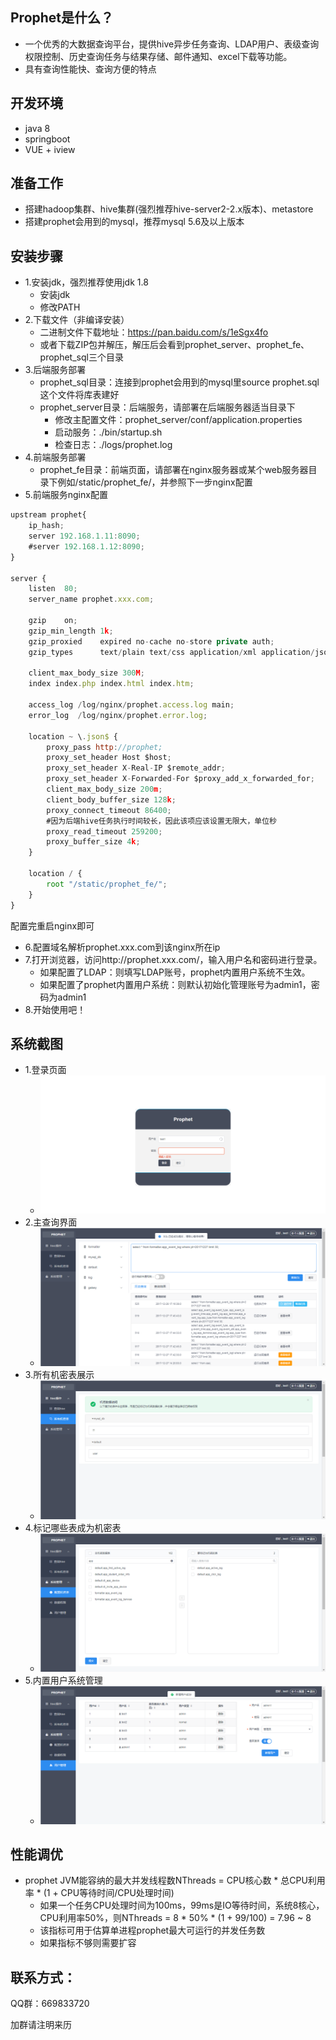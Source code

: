 ## Prophet是什么？ 
* 一个优秀的大数据查询平台，提供hive异步任务查询、LDAP用户、表级查询权限控制、历史查询任务与结果存储、邮件通知、excel下载等功能。
* 具有查询性能快、查询方便的特点

## 开发环境
* java 8
* springboot
* VUE + iview

## 准备工作
* 搭建hadoop集群、hive集群(强烈推荐hive-server2-2.x版本)、metastore
* 搭建prophet会用到的mysql，推荐mysql 5.6及以上版本

## 安装步骤
* 1.安装jdk，强烈推荐使用jdk 1.8
    * 安装jdk
    * 修改PATH
* 2.下载文件（非编译安装）
    * 二进制文件下载地址：https://pan.baidu.com/s/1eSgx4fo
    * 或者下载ZIP包并解压，解压后会看到prophet_server、prophet_fe、prophet_sql三个目录
* 3.后端服务部署
    * prophet_sql目录：连接到prophet会用到的mysql里source prophet.sql这个文件将库表建好
    * prophet_server目录：后端服务，请部署在后端服务器适当目录下
        * 修改主配置文件：prophet_server/conf/application.properties
        * 启动服务：./bin/startup.sh
        * 检查日志：./logs/prophet.log
* 4.前端服务部署
    * prophet_fe目录：前端页面，请部署在nginx服务器或某个web服务器目录下例如/static/prophet_fe/，并参照下一步nginx配置
* 5.前端服务nginx配置
```javascript
upstream prophet{
    ip_hash;
    server 192.168.1.11:8090;
    #server 192.168.1.12:8090;
}

server {
    listen  80;
    server_name prophet.xxx.com;

    gzip    on;
    gzip_min_length 1k;
    gzip_proxied    expired no-cache no-store private auth;
    gzip_types      text/plain text/css application/xml application/json application/javascript application/xhtml+xml;
    
    client_max_body_size 300M;
    index index.php index.html index.htm;

    access_log /log/nginx/prophet.access.log main;
    error_log  /log/nginx/prophet.error.log;
 
    location ~ \.json$ {
        proxy_pass http://prophet;
        proxy_set_header Host $host;
        proxy_set_header X-Real-IP $remote_addr;
        proxy_set_header X-Forwarded-For $proxy_add_x_forwarded_for;
        client_max_body_size 200m;
        client_body_buffer_size 128k;
        proxy_connect_timeout 86400;
        #因为后端hive任务执行时间较长，因此该项应该设置无限大，单位秒
        proxy_read_timeout 259200;    
        proxy_buffer_size 4k;
    }

    location / {
        root "/static/prophet_fe/";
    }
}
```
配置完重启nginx即可
* 6.配置域名解析prophet.xxx.com到该nginx所在ip
* 7.打开浏览器，访问http://prophet.xxx.com/，输入用户名和密码进行登录。
    * 如果配置了LDAP：则填写LDAP账号，prophet内置用户系统不生效。
    * 如果配置了prophet内置用户系统：则默认初始化管理账号为admin1，密码为admin1
* 8.开始使用吧！

## 系统截图
* 1.登录页面
    * ![image](https://github.com/jly8866/prophet/raw/master/screenshots/login.png)
* 2.主查询界面
    * ![image](https://github.com/jly8866/prophet/raw/master/screenshots/hive_query.png)
* 3.所有机密表展示
    * ![image](https://github.com/jly8866/prophet/raw/master/screenshots/all_secrets.png)
* 4.标记哪些表成为机密表
    * ![image](https://github.com/jly8866/prophet/raw/master/screenshots/config_secrets.png)
* 5.内置用户系统管理
    * ![image](https://github.com/jly8866/prophet/raw/master/screenshots/user_config.png)

## 性能调优
* prophet JVM能容纳的最大并发线程数NThreads = CPU核心数 * 总CPU利用率 * (1 + CPU等待时间/CPU处理时间)
    * 如果一个任务CPU处理时间为100ms，99ms是IO等待时间，系统8核心，CPU利用率50%，则NThreads = 8 * 50% * (1 + 99/100) = 7.96 ~ 8
    * 该指标可用于估算单进程prophet最大可运行的并发任务数
    * 如果指标不够则需要扩容

## 联系方式：
QQ群：669833720

加群请注明来历
